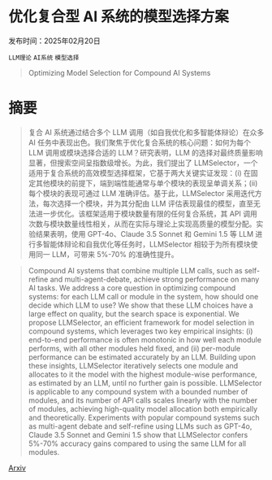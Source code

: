 # 优化复合型 AI 系统的模型选择方案

发布时间：2025年02月20日

`LLM理论` `AI系统` `模型选择`

> Optimizing Model Selection for Compound AI Systems

# 摘要

> 复合 AI 系统通过结合多个 LLM 调用（如自我优化和多智能体辩论）在众多 AI 任务中表现出色。我们聚焦于优化复合系统的核心问题：如何为每个 LLM 调用或模块选择合适的 LLM？研究表明，LLM 的选择对最终质量影响显著，但搜索空间呈指数级增长。为此，我们提出了 LLMSelector，一个适用于复合系统的高效模型选择框架，它基于两大关键实证发现：(i) 在固定其他模块的前提下，端到端性能通常与单个模块的表现呈单调关系；(ii) 每个模块的表现可通过 LLM 准确评估。基于此，LLMSelector 采用迭代方法，每次选择一个模块，并为其分配由 LLM 评估表现最佳的模型，直至无法进一步优化。该框架适用于模块数量有限的任何复合系统，其 API 调用次数与模块数量线性相关，从而在实际与理论上实现高质量的模型分配。实验结果表明，使用 GPT-4o、Claude 3.5 Sonnet 和 Gemini 1.5 等 LLM 进行多智能体辩论和自我优化等任务时，LLMSelector 相较于为所有模块使用同一 LLM，可带来 5%-70% 的准确性提升。

> Compound AI systems that combine multiple LLM calls, such as self-refine and multi-agent-debate, achieve strong performance on many AI tasks. We address a core question in optimizing compound systems: for each LLM call or module in the system, how should one decide which LLM to use? We show that these LLM choices have a large effect on quality, but the search space is exponential. We propose LLMSelector, an efficient framework for model selection in compound systems, which leverages two key empirical insights: (i) end-to-end performance is often monotonic in how well each module performs, with all other modules held fixed, and (ii) per-module performance can be estimated accurately by an LLM. Building upon these insights, LLMSelector iteratively selects one module and allocates to it the model with the highest module-wise performance, as estimated by an LLM, until no further gain is possible. LLMSelector is applicable to any compound system with a bounded number of modules, and its number of API calls scales linearly with the number of modules, achieving high-quality model allocation both empirically and theoretically. Experiments with popular compound systems such as multi-agent debate and self-refine using LLMs such as GPT-4o, Claude 3.5 Sonnet and Gemini 1.5 show that LLMSelector confers 5%-70% accuracy gains compared to using the same LLM for all modules.

[Arxiv](https://arxiv.org/abs/2502.14815)